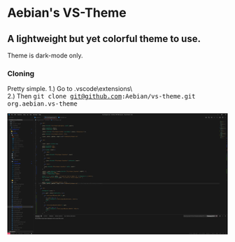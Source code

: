 # Aebian's VS-Theme
## A lightweight but yet colorful theme to use. 

Theme is dark-mode only.

### Cloning

Pretty simple. 
1.) Go to \.vscode\extensions\ <br>
2.) Then <kbd>git clone git@github.com:Aebian/vs-theme.git org.aebian.vs-theme</kbd>

![VS-Theme](content/org.aebian.vs-theme.png)
